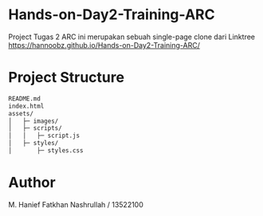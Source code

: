 # Hands-on-Day2-Training-ARC
Project Tugas 2 ARC ini merupakan sebuah single-page clone dari Linktree  
https://hannoobz.github.io/Hands-on-Day2-Training-ARC/
# Project Structure
```md
README.md
index.html
assets/
│   ├─ images/
│   ├─ scripts/
│   │   ├─ script.js
│   ├─ styles/
│       ├─ styles.css
```
# Author
M. Hanief Fatkhan Nashrullah / 13522100
